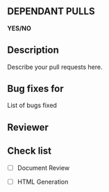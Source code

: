 ## DEPENDANT PULLS
**YES/NO**

## Description
Describe your pull requests here.

## Bug fixes for
List of bugs fixed

## Reviewer

## Check list
- [ ] Document Review
- [ ] HTML Generation 


